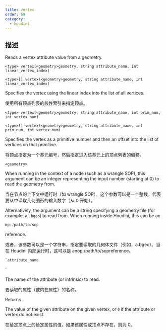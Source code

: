 ```yaml
---
title: vertex
order: 69
category:
  - houdini
---
```

    
## 描述

Reads a vertex attribute value from a geometry.

`<type> vertex(<geometry>geometry, string attribute_name, int linear_vertex_index)`

`<type>[] vertex(<geometry>geometry, string attribute_name, int linear_vertex_index)`

Specifies the vertex using the linear index into the list of all vertices.

使用所有顶点列表的线性索引来指定顶点。

`<type> vertex(<geometry>geometry, string attribute_name, int prim_num, int vertex_num)`

`<type>[] vertex(<geometry>geometry, string attribute_name, int prim_num, int vertex_num)`

Specifies the vertex as a primitive number and then an offset into the list of
vertices on that primitive.

将顶点指定为一个基元编号，然后指定进入该基元上的顶点列表的偏移。

`<geometry>`

When running in the context of a node (such as a wrangle SOP), this argument
can be an integer representing the input number (starting at 0) to read the
geometry from.

当在节点的上下文中运行时（如 wrangle SOP），这个参数可以是一个整数，代表要从中读取几何图形的输入数字（从 0 开始）。

Alternatively, the argument can be a string specifying a geometry file (for
example, a `.bgeo`) to read from. When running inside Houdini, this can be an

```c
op:/path/to/sop
```

reference.

或者，该参数可以是一个字符串，指定要读取的几何体文件（例如，a.bgeo）。当在 Houdini 内部运行时，这可以是 anop:/path/to/sopreference。

```c
`attribute_name
```

`

The name of the attribute (or intrinsic) to read.

要读取的属性（或内在属性）的名称。

Returns

The value of the given attribute on the given vertex, or `0` if the attribute
or vertex do not exist.

在给定顶点上的给定属性的值，如果该属性或顶点不存在，则为 0。
